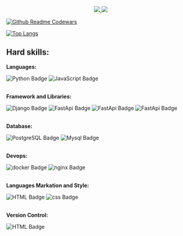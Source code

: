 <center>
<div id="badges">
  <a href="https://t.me/swcasimiro">
    <img src="https://www.upload.ee/image/17019597/112312321.png">
  </a>
    <a href="https://ru.stackoverflow.com/users/488619/casimiro">
    <img src="https://www.upload.ee/image/17021512/12312321.png">
  </a>
</div>
</center>

[![Github Readme Codewars](https://codewars-stats-ignacio-cuadra.vercel.app/?username=1casimiro1)](https://github.com/ignacio-cuadra/github-readme-codewars)


[![Top Langs](https://github-readme-stats.vercel.app/api/top-langs/?username=swcasimiro&layout=compact)](https://github.com/swcasimiro/github-readme-stats)

## Hard skills:

<strong>Languages:</strong>
<div>
  <a>
    <img src="https://img.shields.io/badge/python-black?style=for-the-badge&logo=python&logoColor=white" alt="Python Badge"/>
  </a>
    <a>
    <img src="https://img.shields.io/badge/javascript-black?style=for-the-badge&logo=javascript&logoColor=white" alt="JavaScript Badge"/>
  </a>
</div>

<br>

<strong>Framework and Libraries:</strong>
<br>
<div>
<a>
    <img src="https://img.shields.io/badge/django-black?style=for-the-badge&logo=django&logoColor=white" alt="Django Badge"/>
  </a>
    <a>
    <img src="https://img.shields.io/badge/fastapi-black?style=for-the-badge&logo=fastapi&logoColor=white" alt="FastApi Badge"/>
  </a>

<a>
    <img src="https://img.shields.io/badge/DRF-black?style=for-the-badge&logo=djangorestframework&logoColor=white" alt="FastApi Badge"/>
  </a>

  <a>
    <img src="https://img.shields.io/badge/aiogram-black?style=for-the-badge&logo=aiogram&logoColor=white" alt="FastApi Badge"/>
  </a>

</div>

<br>

<strong>Database:</strong>
<br>
<div>
<a>
  <img src="https://img.shields.io/badge/postgresql-black?style=for-the-badge&logo=postgresql&logoColor=white" alt="PostgreSQL Badge"/>
</a>
<a>
  <img src="https://img.shields.io/badge/mysql-black?style=for-the-badge&logo=mysql&logoColor=white" alt="Mysql Badge"/>
</a> 
</div>

<br>

<strong>Devops:</strong>
<br>
<div>  
  <a>
    <img src="https://img.shields.io/badge/docker-black?style=for-the-badge&logo=docker&logoColor=white" alt="docker Badge"/>
  </a>
  <a>
    <img src="https://img.shields.io/badge/nginx-black?style=for-the-badge&logo=nginx&logoColor=white" alt="nginx Badge"/>
  </a>
</div> 

<br>

<strong>Languages Markation and Style:</strong>
<br>
<div>
<a>
    <img src="https://img.shields.io/badge/HTML-black?style=for-the-badge&logo=HTML&logoColor=white" alt="HTML Badge"/>
  </a>
      <a>
    <img src="https://img.shields.io/badge/css-black?style=for-the-badge&logo=CSS&logoColor=white" alt="css Badge"/>
  </a>
</div>

<br>

<strong>Version Control:</strong>
<br>
<div>
<a>
    <img src="https://img.shields.io/badge/git-black?style=for-the-badge&logo=git&logoColor=white" alt="HTML Badge"/>
  </a>
</div>

<!--
**swcasimiro/swcasimiro** is a ✨ _special_ ✨ repository because its `README.md` (this file) appears on your GitHub profile.

Here are some ideas to get you started:

- 🔭 I’m currently working on ...
- 🌱 I’m currently learning ...
- 👯 I’m looking to collaborate on ...
- 🤔 I’m looking for help with ...
- 💬 Ask me about ...
- 📫 How to reach me: ...
- 😄 Pronouns: ...
- ⚡ Fun fact: ...
-->

